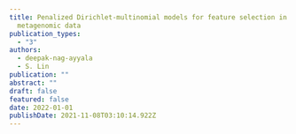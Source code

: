 ```yaml
---
title: Penalized Dirichlet-multinomial models for feature selection in
  metagenomic data
publication_types:
  - "3"
authors:
  - deepak-nag-ayyala
  - S. Lin
publication: ""
abstract: ""
draft: false
featured: false
date: 2022-01-01
publishDate: 2021-11-08T03:10:14.922Z
---
```

